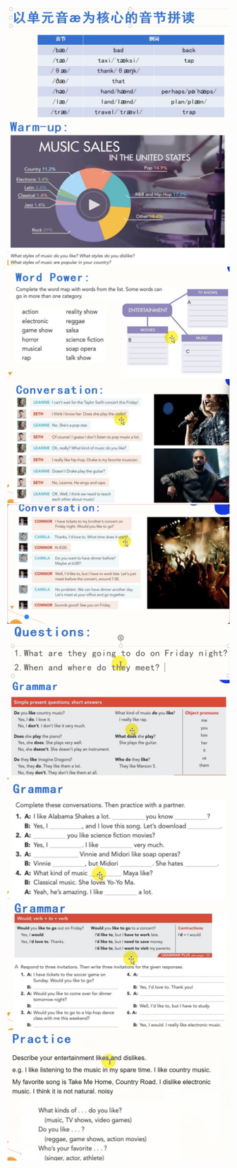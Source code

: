 ![](./pic/1.png)
![](./pic/2.png)
![](./pic/3.png)
![](./pic/4.png)
![](./pic/5.png)
![](./pic/6.png)
![](./pic/7.png)
![](./pic/8.png)
![](./pic/9.png)
![](./pic/10.png)
